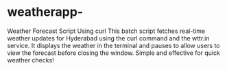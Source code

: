 # weatherapp-
Weather Forecast Script Using curl  This batch script fetches real-time weather updates for Hyderabad using the curl command and the wttr.in service. It displays the weather in the terminal and pauses to allow users to view the forecast before closing the window. Simple and effective for quick weather checks!
